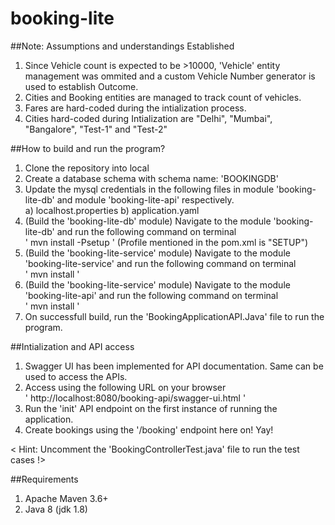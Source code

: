# booking-lite

##Note: Assumptions and understandings Established
1. Since Vehicle count is expected to be >10000, 'Vehicle' entity management was ommited and a custom Vehicle Number generator is used to establish Outcome.
2. Cities and Booking entities are managed to track count of vehicles.
3. Fares are hard-coded during the intialization process.
4. Cities hard-coded during Intialization are "Delhi", "Mumbai", "Bangalore", "Test-1" and "Test-2"

##How to build and run the program?
1. Clone the repository into local
2. Create a database schema with schema name: 'BOOKINGDB'
3. Update the mysql credentials in the following files in module 'booking-lite-db' and module 'booking-lite-api' respectively.
   <br>a) localhost.properties b) application.yaml
4. (Build the 'booking-lite-db' module) Navigate to the module 'booking-lite-db' and run the following command on terminal
   <br> ' mvn install -Psetup ' (Profile mentioned in the pom.xml is "SETUP")
5. (Build the 'booking-lite-service' module) Navigate to the module 'booking-lite-service' and run the following command on terminal
   <br> ' mvn install '
6. (Build the 'booking-lite-service' module) Navigate to the module 'booking-lite-api' and run the following command on terminal
   <br> ' mvn install '
7. On successfull build, run the 'BookingApplicationAPI.Java' file to run the program.

##Intialization and API access
1. Swagger UI has been implemented for API documentation. Same can be used to access the APIs.
2. Access using the following URL on your browser 
    <br> ' http://localhost:8080/booking-api/swagger-ui.html '
3. Run the 'init' API endpoint on the first instance of running the application.
4. Create bookings using the '/booking' endpoint here on! Yay!

< Hint: Uncomment the 'BookingControllerTest.java' file to run the test cases !>

##Requirements
1. Apache Maven 3.6+
2. Java 8 (jdk 1.8)
